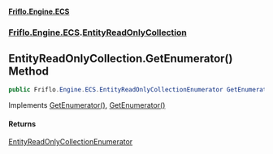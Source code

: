 #### [Friflo.Engine.ECS](index.md 'index')
### [Friflo.Engine.ECS](Friflo.Engine.ECS.md 'Friflo.Engine.ECS').[EntityReadOnlyCollection](EntityReadOnlyCollection.md 'Friflo.Engine.ECS.EntityReadOnlyCollection')

## EntityReadOnlyCollection.GetEnumerator() Method

```csharp
public Friflo.Engine.ECS.EntityReadOnlyCollectionEnumerator GetEnumerator();
```

Implements [GetEnumerator()](https://docs.microsoft.com/en-us/dotnet/api/System.Collections.Generic.IEnumerable-1.GetEnumerator 'System.Collections.Generic.IEnumerable`1.GetEnumerator'), [GetEnumerator()](https://docs.microsoft.com/en-us/dotnet/api/System.Collections.IEnumerable.GetEnumerator 'System.Collections.IEnumerable.GetEnumerator')

#### Returns
[EntityReadOnlyCollectionEnumerator](EntityReadOnlyCollectionEnumerator.md 'Friflo.Engine.ECS.EntityReadOnlyCollectionEnumerator')